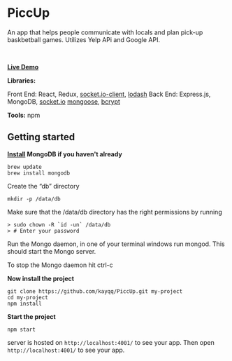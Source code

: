 # PiccUp

An app that helps people communicate with locals and plan pick-up baskbetball games. Utilizes Yelp APi and Google API.

<br>

**[Live Demo](http://piccup-client.s3-website-us-west-1.amazonaws.com)**

**Libraries:**

Front End: React, Redux, [socket.io-client](https://github.com/socketio/socket.io-client), [lodash](https://github.com/lodash/lodash)
Back End: Express.js, MongoDB, [socket.io](https://github.com/socketio/socket.io)
[mongoose](https://github.com/Automattic/mongoose), [bcrypt](https://www.npmjs.com/package/bcrypt-nodejs)

**Tools:** npm

<!-- +++++++++++++++++++++++++++++++++++++ -->

## Getting started

**[Install](https://treehouse.github.io/installation-guides/mac/mongo-mac.html) MongoDB if you haven't already**

```
brew update
brew install mongodb
```

Create the “db” directory

```
mkdir -p /data/db
```

Make sure that the /data/db directory has the right permissions by running

```
> sudo chown -R `id -un` /data/db
> # Enter your password
```

Run the Mongo daemon, in one of your terminal windows run mongod. This should start the Mongo server.

To stop the Mongo daemon hit ctrl-c

**Now install the project**

```
git clone https://github.com/kayqq/PiccUp.git my-project
cd my-project
npm install
```

**Start the project**

```
npm start
```

server is hosted on `http://localhost:4001/` to see your app.
Then open `http://localhost:4001/` to see your app.
